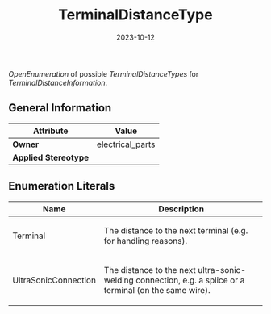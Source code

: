 ﻿---
title: TerminalDistanceType
toc: false
type: specs
date: "2023-10-12"
draft: false
specification: VEC
version: 2.1.0
documentType: "Recommendation"
elementType: Class
classes:
  - TerminalDistanceType
menu_name: vec-2.1.0
---
<p> <i>OpenEnumeration</i> of possible <i>TerminalDistanceTypes</i> for <i>TerminalDistanceInformation</i>.      </p>

## General Information

| Attribute               | Value |
|-------------------------|-------|
| **Owner**               | electrical_parts |
| **Applied Stereotype**  |   |

## Enumeration Literals
| Name          | **Description** |
|---------------|-----------------|
| Terminal | <p> The distance to the next terminal (e.g. for handling reasons).      </p> |
| UltraSonicConnection | <p> The distance to the next ultra-sonic-welding connection, e.g. a splice or a terminal (on the same wire).      </p> |
